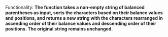 Functionality: **The function takes a non-empty string of balanced parentheses as input, sorts the characters based on their balance values and positions, and returns a new string with the characters rearranged in ascending order of their balance values and descending order of their positions. The original string remains unchanged.**
